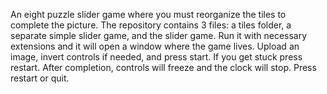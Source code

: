 An eight puzzle slider game where you must reorganize the tiles to complete the picture.
The repository contains 3 files: a tiles folder, a separate simple slider game, and the slider game.
Run it with necessary extensions and it will open a window where the game lives.
Upload an image, invert controls if needed, and press start. If you get stuck press restart. After completion, controls will freeze and the clock will stop. Press restart or quit.
